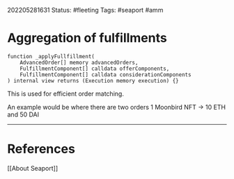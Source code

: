 202205281631
Status: #fleeting
Tags: #seaport #amm

# Aggregation of fulfillments
```sol
function _applyFullfillment(
	AdvancedOrder[] memory advancedOrders,
	FulfillmentComponent[] calldata offerComponents,
	FulfillmentComponent[] calldata considerationComponents
) internal view returns (Execution memory execution) {}
```

This is used for efficient order matching. 

An example would be where there are two orders
1 Moonbird NFT -> 10 ETH and 50 DAI







---
# References
[[About Seaport]]